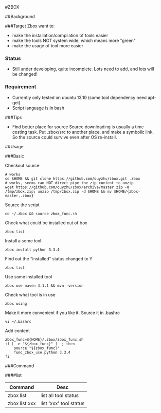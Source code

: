 #ZBOX

##Background

###Target
Zbox want to:
- make the installation/compilation of tools easier
- make the tools NOT system wide, which means more "green"
- make the usage of tool more easier

### Status
- Still under developing, quite incomplete. Lots need to add, and lots will be changed!

### Requirement
- Currently only tested on ubuntu 13.10 (some tool dependency need apt-get)
- Script language is in bash

###Tips
- Find better place for source 
  Source downloading is usually a time costing task. Put .zbox/src to another place, and make a symbolic link. So the source could survive even after OS re-install.

##Usage

###Basic

Checkout source

	# works
	cd $HOME && git clone https://github.com/ouyzhu/zbox.git .zbox
	# works, seems can NOT direct pipe the zip content to unzip
	wget https://github.com/ouyzhu/zbox/archive/master.zip -O /tmp/zbox.zip; unzip /tmp/zbox.zip -d $HOME && mv $HOME/{zbox-master,.zbox}

Source the script

	cd ~/.zbox && source zbox_func.sh

Check what could be installed out of box

	zbox list

Install a some tool

	zbox install python 3.3.4

Find out the "Installed" status changed to Y

	zbox list

Use some installed tool

	zbox use maven 3.1.1 && mvn -version

Check what tool is in use

	zbox using

Make it more convenient if you like it. Source it in .bashrc

	vi ~/.bashrc

Add content

	zbox_func=${HOME}/.zbox/zbox_func.sh
	if [ -e "${zbox_func}" ]  ; then
		source "${zbox_func}"
		func_zbox_use python 3.3.4
	fi

###Command

####list

| Command       | Desc                   |
| ----          | ----                   |
| zbox list     | list all tool status   |
| zbox list xxx | list 'xxx' tool status |

